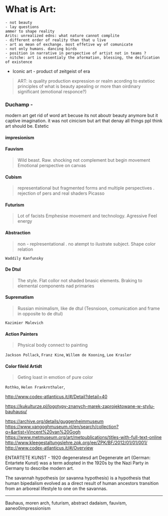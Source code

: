 
# What is Art:
```
- not beauty
- lay questions
ammer to shape reality
Arits: unrealized edns: what nature cannot complite
- different order of reality than that u live
- art as mean of exchange. most effetive wy of comunicate
- not only humans. dancing birds
- position in narrative in perspective of artist not in teams ?
- nitche: art is essentialy the aformation, blessing, the deification  of existence
```


- Iconic art - product of zeitgeist of era

>ART: is quality production expression or realm acording to estetioc  principles of what is beauty apealing or more than oirdinary significant (emotional responce?)   



### Duchamp -
modern art get rid of word art becuse its not aboutr beauty anymore but it captive imagination. it was not cinicism but art that denay all things ppl think art should be.
Estetic

   #### impresionism   

#### Fauvism   
> Wild beast.   Raw. shocking not complement but begin movement
Emotional perspective on canvas

#### Cubism
> representational but fragmented forms and multiple perspectives . rejection of pers and real shaders
Picasso

#### Futurism
> Lot of facists  Emphesise movement and technology. Agressive Feel energy

#### Abstraction  
> non - replresentational . no atempt to ilustrate subject. Shape color relation

`Waddily Kanfunsky`

#### De Dtul
> The style. Flat collor not shaded bnasic elements. Braking to elemental components nad primaries

#### Suprematism
> Russian minimalism, like de dtul (Tesnsioon, comunication and frame in opposite to de dtul)

`Kazimier Malevich`

#### Action Painters
> Physical body connect to painting

`Jackson Pollack`, `Franz Kine`, `Willem de Kooning`, `Lee Krasler`

#### Color fileld Artidt
> Geting loast in emotion of pure color

`Rothko`, `Helen Frankrnthaler`,

http://www.codex-atlanticus.it/#/Detail?detail=40

https://kukulturze.pl/logotypy-znanych-marek-zaprojektowane-w-stylu-bauhausu/

https://archive.org/details/guggenheimmuseum  
https://www.vangoghmuseum.nl/en/search/collection?q=&artist=Vincent%20van%20Gogh  
https://www.metmuseum.org/art/metpublications/titles-with-full-text-online  
http://www.kleegestaltungslehre.zpk.org/ee/ZPK/BF/2012/01/01/001/
http://www.codex-atlanticus.it/#/Overview


ENTARTETE KUNST - 1920 degeneratesd art
Degenerate art (German: Entartete Kunst) was a term adopted in the 1920s by the Nazi Party in Germany to describe modern art.



The savannah hypothesis (or savanna hypothesis) is a hypothesis that human bipedalism evolved as a direct result of human ancestors transition from an arboreal lifestyle to one on the savannas.

---
Bauhaus, moren arch, futurism, abstract dadaism, fauvism, aaneo0impressionism
